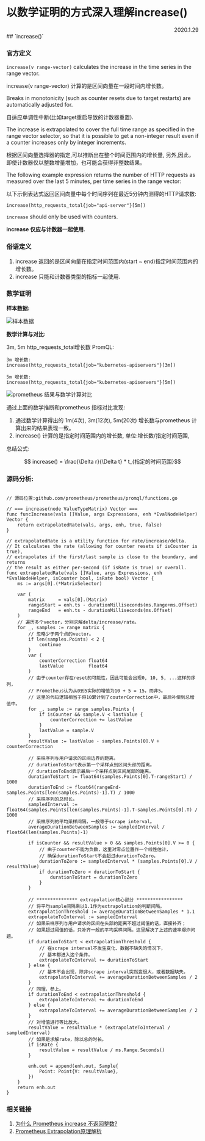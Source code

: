 # 以数学证明的方式深入理解increase()
<div align=right> 2020.1.29 </div>
## `increase()`

### 官方定义
`increase(v range-vector)` calculates the increase in the
time series in the range vector. 

increase(v range-vector) 计算的是区间向量在一段时间内增长数。

Breaks in monotonicity (such as counter
resets due to target restarts) are automatically adjusted for.

自适应单调性中断(比如target重启导致的计数器重置).

 The increase is extrapolated to cover the full time range as specified
in the range vector selector, so that it is possible to get a
non-integer result even if a counter increases only by integer
increments.

根据区间向量选择器的指定,可以推断出在整个时间范围内的增长量, 另外,因此，即使计数器仅以整数增量增加，也可能会获得非整数结果。

The following example expression returns the number of HTTP requests as measured
over the last 5 minutes, per time series in the range vector:

以下示例表达式返回区间向量中每个时间序列在最近5分钟内测得的HTTP请求数:
```
increase(http_requests_total{job="api-server"}[5m])
```

`increase` should only be used with counters. 

**increase 仅应与计数器一起使用.**

### 俗语定义

1. increase 返回的是区间向量在指定时间范围内(start ~ end)指定时间范围内的增长数。
2. increase 只能和计数器类型的指标一起使用.


### 数学证明

 **样本数据:**

![样本数据](/promql/basedata.png)


**数学计算与对比:**

3m, 5m http_requests_total增长数 PromQL:
```
3m 增长数:
increase(http_requests_total{job="kubernetes-apiservers"}[3m])

5m 增长数:
increase(http_requests_total{job="kubernetes-apiservers"}[5m])
```

![prometheus 结果与数学计算对比](/promql/increase.png)

通过上面的数学推断和prometheus 指标对比发现:

1. 通过数学计算得出的 1m(4次), 3m(12次), 5m(20次) 增长数与prometheus 计算出来的结果表现一致。
2. increase() 计算的是指定时间范围内的增长数, 单位:增长数/指定时间范围,

总结公式:

 $$ increase() = \frac{\Delta r}{\Delta t}  * t_{指定的时间范围}$$

### 源码分析:

```golang

// 源码位置:github.com/prometheus/prometheus/promql/functions.go

// === increase(node ValueTypeMatrix) Vector ===
func funcIncrease(vals []Value, args Expressions, enh *EvalNodeHelper) Vector {
	return extrapolatedRate(vals, args, enh, true, false)
}

// extrapolatedRate is a utility function for rate/increase/delta.
// It calculates the rate (allowing for counter resets if isCounter is true),
// extrapolates if the first/last sample is close to the boundary, and returns
// the result as either per-second (if isRate is true) or overall.
func extrapolatedRate(vals []Value, args Expressions, enh *EvalNodeHelper, isCounter bool, isRate bool) Vector {
    ms := args[0].(*MatrixSelector)

    var (
        matrix     = vals[0].(Matrix)
        rangeStart = enh.ts - durationMilliseconds(ms.Range+ms.Offset)
        rangeEnd   = enh.ts - durationMilliseconds(ms.Offset)
    )
    // 遍历多个vector，分别求解delta/increase/rate。
    for _, samples := range matrix {
        // 忽略少于两个点的vector。
        if len(samples.Points) < 2 {
            continue
        }
        var (
            counterCorrection float64
            lastValue         float64
        )
        // 由于counter存在reset的可能性，因此可能会出现0, 10, 5, ...这样的序列，
        // Prometheus认为从0到5实际的增值为10 + 5 = 15，而非5。
        // 这里的代码逻辑相当于将10累计到了couterCorrection中，最后补偿到总增值中。
        for _, sample := range samples.Points {
            if isCounter && sample.V < lastValue {
                counterCorrection += lastValue
            }
            lastValue = sample.V
        }
        resultValue := lastValue - samples.Points[0].V + counterCorrection

        // 采样序列与用户请求的区间边界的距离。
        // durationToStart表示第一个采样点到区间头部的距离。
        // durationToEnd表示最后一个采样点到区间尾部的距离。
        durationToStart := float64(samples.Points[0].T-rangeStart) / 1000
        durationToEnd := float64(rangeEnd-samples.Points[len(samples.Points)-1].T) / 1000
        // 采样序列的总时长。
        sampledInterval := float64(samples.Points[len(samples.Points)-1].T-samples.Points[0].T) / 1000
        // 采样序列的平均采样间隔，一般等于scrape interval。
        averageDurationBetweenSamples := sampledInterval / float64(len(samples.Points)-1)

        if isCounter && resultValue > 0 && samples.Points[0].V >= 0 {
            // 由于counter不能为负数，这里对零点位置作一个线性估计，
            // 确保durationToStart不会超过durationToZero。
            durationToZero := sampledInterval * (samples.Points[0].V / resultValue)
            if durationToZero < durationToStart {
                durationToStart = durationToZero
            }
        }

        // *************** extrapolation核心部分 *****************
        // 将平均sample间隔乘以1.1作为extrapolation的判断间隔。
        extrapolationThreshold := averageDurationBetweenSamples * 1.1
        extrapolateToInterval := sampledInterval
        // 如果采样序列与用户请求的区间在头部的距离不超过阈值的话，直接补齐；
        // 如果超过阈值的话，只补齐一般的平均采样间隔。这里解决了上述的速率爆炸问题。
        if durationToStart < extrapolationThreshold {
            // 在scrape interval不发生变化、数据不缺失的情况下，
            // 基本都进入这个条件。
            extrapolateToInterval += durationToStart
        } else {
            // 基本不会出现，除非scrape interval突然变很大，或者数据缺失。
            extrapolateToInterval += averageDurationBetweenSamples / 2
        }
        // 同理，参上。
        if durationToEnd < extrapolationThreshold {
            extrapolateToInterval += durationToEnd
        } else {
            extrapolateToInterval += averageDurationBetweenSamples / 2
        }
        // 对增值进行等比放大。
        resultValue = resultValue * (extrapolateToInterval / sampledInterval)
        // 如果是求解rate，除以总的时长。
        if isRate {
            resultValue = resultValue / ms.Range.Seconds()
        }

        enh.out = append(enh.out, Sample{
            Point: Point{V: resultValue},
        })
    }
    return enh.out
}
```

### 相关链接

1. [为什么 Prometheus increase 不返回整数?](https://lotabout.me/2019/QQA-Why-Prometheus-increase-return-float/)
2. [Prometheus Extrapolation原理解析](https://ihac.xyz/2018/12/11/Prometheus-Extrapolation%E5%8E%9F%E7%90%86%E8%A7%A3%E6%9E%90/)